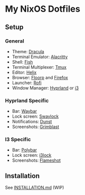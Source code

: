 # My NixOS Dotfiles

## Setup

### General
- Theme: [Dracula](https://draculatheme.com/)
- Terminal Emulator: [Alacritty](https://github.com/alacritty/alacritty)
- Shell: [Fish](https://fishshell.com/)
- Terminal Multiplexer: [Tmux](https://github.com/tmux/tmux)
- Editor: [Helix](https://helix-editor.com/)
- Browser: [Floorp](https://floorp.app/en/) and [Firefox](https://www.mozilla.org/en-GB/firefox/)
- Launcher: [Rofi](https://github.com/davatorium/rofi)
- Window Manager: [Hyprland](https://github.com/hyprwm/Hyprland) or [i3](https://i3wm.org/)

### Hyprland Specific
- Bar: [Waybar](https://github.com/Alexays/Waybar)
- Lock screen: [Swaylock](https://github.com/swaywm/swaylock)
- Notifications: [Dunst](https://github.com/dunst-project/dunst)
- Screenshots: [Grimblast](https://github.com/hyprwm/contrib)

### I3 Specific
- Bar: [Polybar](https://github.com/polybar/polybar)
- Lock screen: [i3lock](https://github.com/i3/i3lock)
- Screenshots: [Flameshot](https://flameshot.org/)

## Installation

See [INSTALLATION.md](./INSTALLATION.md) (WIP)
